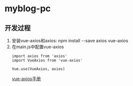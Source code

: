 # myblog-pc

## 开发过程
1. 安装vue-axios和axios: npm install --save axios vue-axios
2. 在main.js中配置vue-axios
    ```
    import axios from 'axios'
    import VueAxios from 'vue-axios'

    Vue.use(VueAxios, axios)
    ```
    [vue-axios手册](https://www.npmjs.com/package/vue-axios)
